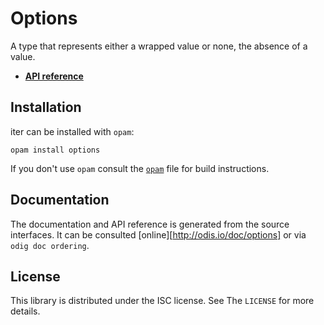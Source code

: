 # Options

A type that represents either a wrapped value or none, the absence of a value.

- [**API reference**](https://odis-labs.github.io/options/options/index.html)


## Installation

iter can be installed with `opam`:

    opam install options

If you don't use `opam` consult the [`opam`](opam) file for build
instructions.


## Documentation

The documentation and API reference is generated from the source interfaces. It
can be consulted [online][http://odis.io/doc/options] or via `odig doc ordering`.


## License

This library is distributed under the ISC license. See The `LICENSE` for more details.

